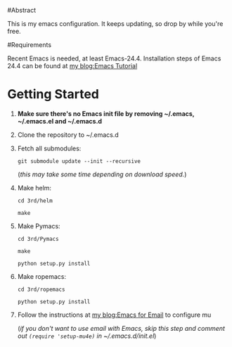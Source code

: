 #Abstract

This is my emacs configuration. It keeps updating, so drop by while you're free.

#Requirements

Recent Emacs is needed, at least Emacs-24.4. Installation steps of Emacs 24.4 can be found at [my blog:Emacs Tutorial](http://henry-y.github.io/2015/01/emacs-tutorial/)

# Getting Started

1. **Make sure there's no Emacs init file by removing ~/.emacs, ~/.emacs.el and ~/.emacs.d**
2. Clone the repository to ~/.emacs.d
3. Fetch all submodules:

	`git submodule update --init --recursive`

	(_this may take some time depending on download speed._)
4. Make helm:
	
	`cd 3rd/helm`
	
	`make`
5. Make Pymacs:
	
	`cd 3rd/Pymacs`
	
	`make`
	
	`python setup.py install`
6. Make ropemacs:
	
	`cd 3rd/ropemacs`
	
	`python setup.py install`

7. Follow the instructions at [my blog:Emacs for Email](http://henry-y.github.io/2015/04/emacs-for-email/) to configure mu

	(_if you don't want to use email with Emacs, skip this step and comment out `(require 'setup-mu4e)` in ~/.emacs.d/init.el_)
